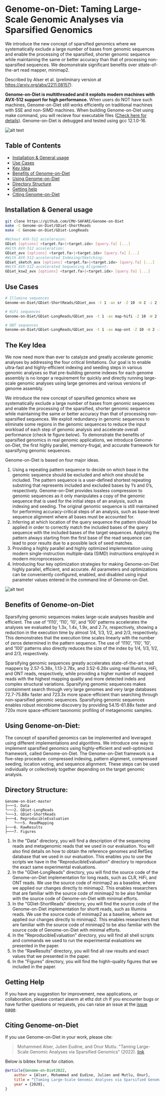 # Genome-on-Diet: Taming Large-Scale Genomic Analyses via Sparsified Genomics 

We introduce the new concept of sparsified genomics where we systematically exclude a large number of bases from genomic sequences and enable the processing of the sparsified, shorter genomic sequence while maintaining the same or better accuracy than that of processing non-sparsified sequences. We deomonstrate significant benefits over sttate-of-the-art read mapper, minimap2.

Described by Alser et al. (preliminary version at https://arxiv.org/abs/2211.08157).

**Genome-on-Diet is multithreaded and it exploits modern machines with AVX-512 support for high performance.** When users do NOT have such machines, Genome-on-Diet still works efficiently on traditional machines with SSE and non-SIMD machines. When building Genome-on-Diet using make command, you will recieve four executable files ([Check here for details](#install)). Genome-on-Diet is debugged and tested using gcc 12.1.0-16.

![alt text](https://github.com/CMU-SAFARI/Genome-on-Diet/blob/main/RawResults/GDiet-vs-minimap2.png?raw=true)

## Table of Contents
- [Installation & General usage](#install)
- [Use Cases](#usecases)
- [Key Idea](#idea)
- [Benefits of Genome-on-Diet](#results)
- [Using Genome-on-Diet](#usage)
- [Directory Structure](#directory)
- [Getting help](#contact)
- [Citing Genome-on-Diet](#cite)

## <a name="install"></a>Installation & General usage
```sh
git clone https://github.com/CMU-SAFARI/Genome-on-Diet
make -C Genome-on-Diet/GDiet-ShortReads
make -C Genome-on-Diet/GDiet-LongReads

#Wihout AVX-512 acceleraion:                    
GDiet [options] <target.fa>|<target.idx> [query.fa] [...]
#With AVX-512 acceleration:                     
GDiet_avx [options] <target.fa>|<target.idx> [query.fa] [...]
#With AVX-512-accelerated Indexing/Sketching:   
GDiet_sketch_avx [options] <target.fa>|<target.idx> [query.fa] [...]
#With AVX-512-accelerated Sequencing Alignment: 
GDiet_ksw2_avx [options] <target.fa>|<target.idx> [query.fa] [...]
```   
        
        
## <a name="usecases"></a>Use Cases
```sh
# Illumina sequences
Genome-on-Diet/GDiet-ShortReads/GDiet_avx -t 1 -ax sr -Z 10 -W 2 -i 2 -k 21 -w 11 -N 1 -r 0.05,150,200 -n 0.95,0.3 -s 100 --AF_max_loc 2 --secondary=yes -a -o Genome-on-Diet-GRCh38-Illumina_k21w11.sam ../Data/GCA_000001405.15_GRCh38_no_alt_analysis_set.fasta ../Data/D1_S1_L001_R1_001-017.fastq

# HiFi sequences
Genome-on-Diet/GDiet-LongReads/GDiet_avx -t 1 -ax map-hifi -Z 10 -W 2 -i 0.2 -k 19 -w 19 -N 1 -r 1000 --vt_dis=650 --vt_nb_loc=5 --vt_df1=0.0106 --vt_df2=0.2 -s 400 --vt_cov 0.04 --max_min_gap=4000 --vt_f=0.04 --sort=merge --frag=no -F200,1 --secondary=yes -a -o Genome-on-Diet-GRCh38-HiFi_k19w19.sam ../Data/GCA_000001405.15_GRCh38_no_alt_analysis_set.fasta ../Data/m64011_190830_220126.fastq

# ONT sequences
Genome-on-Diet/GDiet-LongReads/GDiet_avx -t 1 -ax map-ont -Z 10 -W 2 -i 0.2 -k 15 -w 10 -N 1 -r 1300 --vt_dis=1000 --vt_nb_loc=3 --vt_df1=0.007 --vt_df2=0.007 --max_min_gap=4000 --vt_f=0.04 -s 35000 --vt_cov 0.3 --sort=merge --frag=no -F200,1 --secondary=yes -a -o Genome-on-Diet-GRCh38-ONT_k15w10.sam ../Data/GCA_000001405.15_GRCh38_no_alt_analysis_set.fasta ../Data/HG002_ONT-UL_GIAB_20200204_1000filtered_2Mreads.fastq
```


##  <a name="idea"></a>The Key Idea 
We now need more than ever to catalyze and greatly accelerate genomic analyses by addressing the four critical limitations. Our goal is to enable ultra-fast and highly-efficient indexing and seeding steps in various genomic analyses so that pre-building genome indexes for each genome assembly is no longer a requirement for quickly and directly running large-scale genomic analyses using large genomes and various versions of genome assembly.

We introduce the new concept of sparsified genomics where we systematically exclude a large number of bases from genomic sequences and enable the processing of the sparsified, shorter genomic sequence while maintaining the same or better accuracy than that of processing non-sparsified sequences. We exploit redundancy in genomic sequences to eliminate some regions in the genomic sequences to reduce the input workload of each step of genomic analysis and accelerate overall performance (check te figure below). To demonstrate the benefits of sparsified genomics in real genomic applications, we introduce Genome-on-Diet, the first highly parallel, memory-frugal, and accurate framework for sparsifying genomic sequences.

Genome-on-Diet is based on four major ideas. 
1. Using a repeating pattern sequence to decide on which base in the genomic sequence should be excluded and which one should be included. The pattern sequence is a user-defined shortest repeating substring that represents included and excluded bases by 1’s and 0’s, respectively. Genome-on-Diet provides lossless compression to genomic sequences as it only manipulates a copy of the genomic sequence that is used for the initial steps of an analysis, such as indexing and seeding. The original genomic sequence is still maintained for performing accuracy-critical steps of an analysis, such as base-level sequence alignment where all bases must be accounted for.
2. Inferring at which location of the query sequence the pattern should be applied in order to correctly match the included bases of the query sequence with the included bases of the target sequences. Applying the pattern always starting from the first base of the read sequence can lead to poor results due to a possible lack of seed matches.
3. Providing a highly parallel and highly optimized implementation using modern single-instruction multiple-data (SIMD) instructions employed in modern microprocessors.
4. Introducing four key optimization strategies for making Genome-on-Diet highly parallel, efficient, and accurate. All parameters and optimizations can be conveniently configured, enabled, and disabled using input parameter values entered in the command line of Genome-on-Diet.


![alt text](https://github.com/CMU-SAFARI/Genome-on-Diet/blob/main/Figures/Genome-on-Diet-main.png?raw=true)


##  <a name="results"></a>Benefits of Genome-on-Diet 
Sparsifying genomic sequences makes large-scale analyses feasible and efficient. The use of ‘1110’, ‘110’, ‘10’, and ‘100’ patterns accelerates the analyses we evaluated by 1.3x, 1.4x, 1.9x, and 2.7x, respectively, showing a reduction in the execution time by almost 1/4, 1/3, 1/2, and 2/3, respectively. This demonstrates that the execution time scales linearly with the number of zeros determined in the pattern sequence. The use of ‘1110’, ‘110’, ‘10’, and ‘100’ patterns also directly reduces the size of the index by 1/4, 1/3, 1/2, and 2/3, respectively.

Sparsifying genomic sequences greatly accelerates state-of-the-art read mappers by 2.57-5.38x, 1.13-2.78x, and 3.52-6.28x using real Illumina, HiFi, and ONT reads, respectively, while providing a higher number of mapped reads with the highest mapping quality and more detected indels and complex structural variations. Sparsifying genomic sequences makes containment search through very large genomes and very large databases 72.7-75.88x faster and 723.3x more space-efficient than searching through non-sparsified genomic sequences. Sparsifying genomic sequences enables robust microbiome discovery by providing 54.15-61.88x faster and 720x more space-efficient taxonomic profiling of metagenomic samples.

##  <a name="usage"></a>Using Genome-on-Diet:
The concept of sparsified genomics can be implemented and leveraged using different implementations and algorithms.
We introduce one way to implement sparsified genomics using highly-efficient and well-optimized framework, called Genome-on-Diet. The Genome-on-Diet framework is a five-step procedure: compressed indexing, pattern alignment, compressed seeding, location voting, and sequence alignment. These steps can be used individually or collectively together depending on the target genomic analysis.

##  <a name="directory"></a>Directory Structure:
```
Genome-on-Diet-master
├───1. Data
└───2. GDiet-LongReads
└───3. GDiet-ShortReads
├───4. ReproducibleEvaluation
    └───5. ReadMapping      
├───6. RawResults
├───7. Figures
```            
1. In the "Data" directory, you will find a description of the sequencing reads and metagenomic reads that we used in our evaluation. You will also find details on how to obtain the reference genomes and RefSeq database that we used in our evaluation. This enables you to use the scripts we have in the "ReproducibleEvaluation" directory to reproduce the exact same experimental evaluations.
2. In the "GDiet-LongReads" directory, you will find the source code of the Genome-on-Diet implementation for long reads, such as CLR, HiFi, and ONT reads. We use the source code of minimap2 as a baseline, where we applied our changes directly to minimap2. This enables researchers that are familiar with the source code of minimap2 to be also familiar with the source code of Genome-on-Diet with minimal efforts.
3. In the "GDiet-ShortReads" directory, you will find the source code of the Genome-on-Diet implementation for shortt reads, such as Illumina reads. We use the source code of minimap2 as a baseline, where we applied our changes directly to minimap2. This enables researchers that are familiar with the source code of minimap2 to be also familiar with the source code of Genome-on-Diet with minimal efforts.
4. In the "ReproducibleEvaluation" directory, you will find all shell scripts and commands we used to run the experimental evaluations we presented in the paper.
6. In the "RawResults" directory, you will find all raw results and exact values that we presented in the paper.
7. In the "Figures" directory, you will find the highh-quality figures that we included in the paper.


##  <a name="contact"></a>Getting Help
If you have any suggestion for improvement, new applications, or collaboration, please contact alserm at ethz dot ch
If you encounter bugs or have further questions or requests, you can raise an issue at the [issue page][issue].

## <a name="cite"></a>Citing Genome-on-Diet

If you use Genome-on-Diet in your work, please cite:

> Mohammed Alser,  Julien Eudine, and Onur Mutlu. 
> "Taming Large-Scale Genomic Analyses via Sparsified Genomics" 
> (2022). [link](https://arxiv.org/abs/2211.08157)

Below is bibtex format for citation.

```bibtex
@article{Genome-on-Diet2022,
    author = {Alser, Mohammed and Eudine, Julien and Mutlu, Onur},
    title = "{Taming Large-Scale Genomic Analyses via Sparsified Genomics}",
    year = {2020},
}
```


[issue]: https://github.com/CMU-SAFARI/Genome-on-Diet/issues
